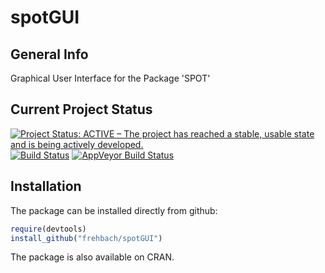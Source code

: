 # spotGUI
## General Info
Graphical User Interface for the Package 'SPOT'

## Current Project Status
<a href="http://www.repostatus.org/#active"><img src="http://www.repostatus.org/badges/latest/active.svg" alt="Project Status: ACTIVE – The project has reached a stable, usable state and is being actively developed." /></a>
[![Build Status](https://travis-ci.org/frehbach/spotGUI.svg?branch=master)](https://travis-ci.org/frehbach/spotGUI)
[![AppVeyor Build Status](https://ci.appveyor.com/api/projects/status/github/frehbach/spotGUI?branch=master&svg=true)](https://ci.appveyor.com/project/frehbach/spotGUI)

## Installation
The package can be installed directly from github:

```R
require(devtools)
install_github("frehbach/spotGUI")
```

The package is also available on CRAN.
